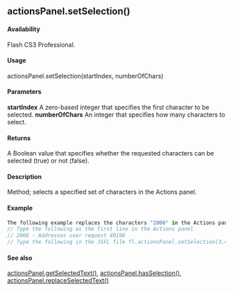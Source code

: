 ## actionsPanel.setSelection()

#### Availability

Flash CS3 Professional.

#### Usage

actionsPanel.setSelection(startIndex, numberOfChars)

#### Parameters

**startIndex** A zero-based integer that specifies the first character to be selected.
**numberOfChars** An integer that specifies how many characters to select.

#### Returns

A Boolean value that specifies whether the requested characters can be selected (true) or not (false).

#### Description

Method; selects a specified set of characters in the Actions panel.

#### Example

```javascript
The following example replaces the characters "2006" in the Actions panel with the specified text.
// Type the following as the first line in the Actions panel
// 2006 - Addresses user request 40196
// Type the following in the JSFL file fl.actionsPanel.setSelection(3,4); fl.actionsPanel.replaceSelectedText("// Last updated: 2007");

```
#### See also

[actionsPanel.getSelectedText()](../actionsPanel_object/actionsPane2.md), [actionsPanel.hasSelection()](../actionsPanel_object/actionsPane4.md), [actionsPanel.replaceSelectedText()](../actionsPanel_object/actionsPane5.md)
